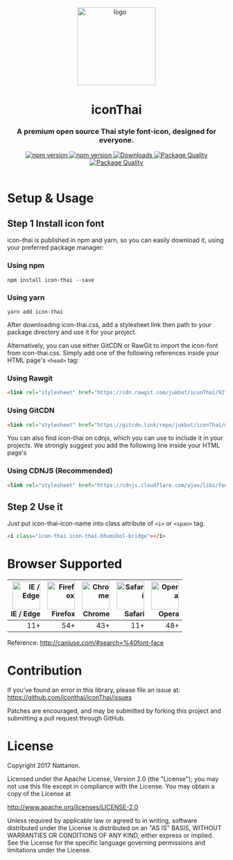 <div align="center">
<img src="https://cdn.rawgit.com/jukbot/iconThai/master/images/logo.png" alt="logo" align="center" style="margin-top:50px;" width="180px"/>
<h1>iconThai</h1>
<h3>A premium open source Thai style font-icon, designed for everyone.</h3></div>
<div align="center">
  <!-- NPM Version -->
  <a href="https://badge.fury.io/js/icon-thai">
    <img src="https://badge.fury.io/js/icon-thai.svg" alt="npm version" />
  </a>
  <!-- Release -->
  <a href="https://github.com/jukbot/iconThai/releases/">
    <img src="https://img.shields.io/github/release/jukbot/iconThai/all.svg" alt="npm version" />
  </a>
  <!-- Download -->
  <a href="https://www.npmjs.com/package/icon-thai">
    <img src="http://img.shields.io/npm/dm/icon-thai.svg" alt="Downloads" />
  </a>
  <!-- Quality -->
  <a href="http://packagequality.com/#?package=icon-thai">
    <img src="http://npm.packagequality.com/shield/icon-thai.svg" alt="Package Quality" />
  </a>
    <!-- License -->
  <a href="https://opensource.org/licenses/Apache-2.0">
    <img src="https://img.shields.io/badge/License-Apache%202.0-green.svg" alt="Package Quality" />
  </a>
</div>
<br />


# Setup & Usage

## Step 1 Install icon font

icon-thai is published in npm and yarn, so you can easily download it, using your preferred package manager:

### Using npm
```
npm install icon-thai --save
```

### Using yarn
```
yarn add icon-thai
```

After downloading icon-thai.css, add a stylesheet link then path to your package directory and use it for your project.


Alternatively, you can use either GitCDN or RawGit to import the icon-font from icon-thai.css. Simply add one of the following references inside your HTML page's ```<head>``` tag:

### Using Rawgit
```html
<link rel="stylesheet" href="https://cdn.rawgit.com/jukbot/iconThai/92f5c515/dist/icon-thai.css">
```

### Using GitCDN
```html
<link rel="stylesheet" href="https://gitcdn.link/repo/jukbot/iconThai/master/icon-thai.css">
```

You can also find icon-thai on cdnjs, which you can use to include it in your projects. We strongly suggest you add the following line inside your HTML page's


### Using CDNJS (Recommended)
```html
<link rel="stylesheet" href="https://cdnjs.cloudflare.com/ajax/libs/font-awesome/1.0.0/css/icon-thai.min.css">
```


## Step 2 Use it

Just put icon-thai-icon-name into class attribute of ```<i>``` or ```<span>``` tag.

```html
<i class="icon-thai icon-thai-bhumibol-bridge"></i>
```


# Browser Supported

| [<img src="https://cdn.rawgit.com/alrra/browser-logos/f50d4cc8/src/edge/edge.png" alt="IE / Edge" width="64px" height="64px" />](http://caniuse.com/#feat=fetch)</br>IE / Edge | [<img src="https://cdn.rawgit.com/alrra/browser-logos/f50d4cc8/src/firefox/firefox.png" alt="Firefox" width="64px" height="64px" />](http://caniuse.com/#feat=fetch)</br>Firefox | [<img src="https://cdn.rawgit.com/alrra/browser-logos/f50d4cc8/src/chrome/chrome.png" alt="Chrome" width="64px" height="64px" />](http://caniuse.com/#feat=fetch)</br>Chrome | [<img src="https://cdn.rawgit.com/alrra/browser-logos/f50d4cc8/src/safari/safari.png" alt="Safari" width="64px" height="64px" />](http://caniuse.com/#feat=fetch)</br>Safari | [<img src="https://cdn.rawgit.com/alrra/browser-logos/f50d4cc8/src/opera/opera.png" alt="Opera" width="64px" height="64px" />](http://caniuse.com/#feat=fetch)</br>Opera | 
| ---------: | ---------: | ---------: | ---------: | ---------:
| 11+ | 54+ | 43+ | 11+ | 48+

Reference: http://caniuse.com/#search=%40font-face


# Contribution

If you’ve found an error in this library, please file an issue at: https://github.com/iconthai/iconThai/issues

Patches are encouraged, and may be submitted by forking this project and submitting a pull request through GitHub.


# License

Copyright 2017 Nattanon.

Licensed under the Apache License, Version 2.0 (the "License"); you may not use this file except in compliance with the License. You may obtain a copy of the License at

http://www.apache.org/licenses/LICENSE-2.0

Unless required by applicable law or agreed to in writing, software distributed under the License is distributed on an "AS IS" BASIS, WITHOUT WARRANTIES OR CONDITIONS OF ANY KIND, either express or implied. See the License for the specific language governing permissions and limitations under the License.
